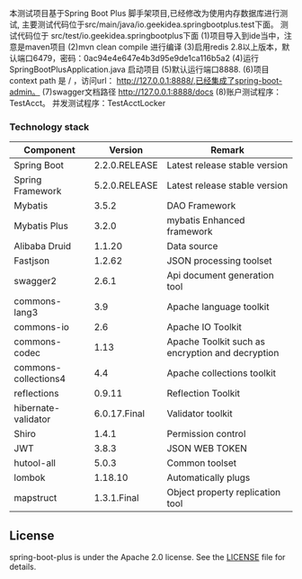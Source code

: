 本测试项目基于Spring Boot Plus 脚手架项目,已经修改为使用内存数据库进行测试,
主要测试代码位于src/main/java/io.geekidea.springbootplus.test下面。
测试代码位于 src/test/io.geekidea.springbootplus下面
(1)项目导入到ide当中，注意是maven项目
(2)mvn clean compile 进行编译
(3)启用redis 2.8以上版本，默认端口6479，密码：0ac94e4e647e4b3d95e9de1ca116b5a2
(4)运行 SpringBootPlusApplication.java 启动项目
(5)默认运行端口8888.
(6)项目context path 是 /  ，访问url： http://127.0.0.1:8888/,已经集成了spring-boot-admin。
(7)swagger文档路径  http://127.0.0.1:8888/docs
(8)账户测试程序： TestAcct。  并发测试程序：TestAcctLocker

### Technology stack 
Component| Version |  Remark
-|-|-
Spring Boot | 2.2.0.RELEASE | Latest release stable version |
Spring Framework | 5.2.0.RELEASE | Latest release stable version |
Mybatis | 3.5.2 | DAO Framework |
Mybatis Plus | 3.2.0 | mybatis Enhanced framework |
Alibaba Druid | 1.1.20 | Data source |
Fastjson | 1.2.62 | JSON processing toolset |
swagger2 | 2.6.1 | Api document generation tool |
commons-lang3 | 3.9 | Apache language toolkit |
commons-io | 2.6 | Apache IO Toolkit |
commons-codec | 1.13 | Apache Toolkit such as encryption and decryption |
commons-collections4 | 4.4 | Apache collections toolkit |
reflections | 0.9.11 | Reflection Toolkit  |
hibernate-validator | 6.0.17.Final | Validator toolkit |
Shiro | 1.4.1 | Permission control |
JWT | 3.8.3 | JSON WEB TOKEN |
hutool-all | 5.0.3 | Common toolset |
lombok | 1.18.10 | Automatically plugs |
mapstruct | 1.3.1.Final | Object property replication tool |

## License
spring-boot-plus is under the Apache 2.0 license. See the [LICENSE](https://github.com/geekidea/spring-boot-plus/blob/master/LICENSE) file for details.

